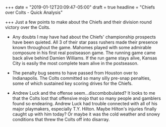 +++
date = "2019-01-12T20:09:47-05:00"
draft = true
headline = "Chiefs over Colts - Quick Analysis"

+++
Just a few points to make about the Chiefs and their division round victory over the Colts.

* Any doubts I may have had about the Chiefs' championship prospects have been quieted. All 3 of their star pass rushers made their presence known throughout the game. Mahomes played with some admirable composure in his first real postseason game. The running game came back alive behind Damien Williams. If the run game stays alive, Kansas City is easily the most complete team alive in the postseason.  

* The penalty bug seems to have passed from Houston over to Indianapolis. The Colts committed so many silly pre-snap penalties, some of which sustained key scoring drives for the Chiefs.  

* Andrew Luck and the offense seem...discombobulated? It looks to me that the Colts lost that offensive mojo that so many people and gamblers found so endearing. Andrew Luck had trouble connected with all of his major playmakers, especially T.Y. Hilton. Maybe Hilton's injuries finally caught up with him today? Or maybe it was the cold weather and snowy conditions that threw the Colts off into disarray.